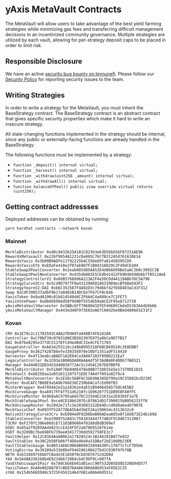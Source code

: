 # yAxis MetaVault Contracts

The MetaVault will allow users to take advantage of the best yield farming strategies while minimizing gas fees and transferring difficult management decisions to an incentivized community governance. Multiple strategies are utilized by each vault, allowing for per-strategy deposit caps to be placed in order to limit risk.

## Responsible Disclosure

We have an active [security bug bounty on Immunefi](https://immunefi.com/bounty/yaxis/). Please follow our [Security Policy](https://github.com/yaxis-project/metavault/security/policy) for reporting security issues to the team.

## Writing Strategies

In order to write a strategy for the MetaVault, you must inherit the BaseStrategy contract. The BaseStrategy contract is an abstract contract that gives specific security properties which make it hard to write an insecure strategy.

All state-changing functions implemented in the strategy should be internal, since any public or externally-facing functions are already handled in the BaseStrategy.

 The following functions must be implemented by a strategy:
 - `function _deposit() internal virtual;`
 - `function _harvest() internal virtual;`
 - `function _withdraw(uint256 _amount) internal virtual;`
 - `function _withdrawAll() internal virtual;`
 - `function balanceOfPool() public view override virtual returns (uint256);`

## Getting contract addressses

Deployed addresses can be obtained by running:

```
yarn hardhat contracts --network kovan
```

### Mainnet

```
MerkleDistributor 0xd0c9432625A181C823b3e63D5E6656F87231AE96
RewardsMetavault 0x226f9954A1221cDe805C76CfB312A5d761630E14
RewardsYaxis 0x3b09B9ADFe11f92225b4C55De89fa81456595CD9
RewardsYaxisEth 0xEDaFe410e2f07ab9D7F1B04316D29C2F49dCb104
StableSwap3PoolConverter 0x2eab685d85AA52E4d8b6699Ba5aAC3b0c3992C3B
StableSwap3PoolNonConverter 0x9354b082E5CEdb41422Fb9D4669Ab8b7f8511AeE
StrategyControllerV2 0x0d857688d6A223A2F4e58CDd44119ABb7DC5A790
StrategyCurve3Crv 0x5cd9D7977F9e431399E8186339D9ecBf88eD43F2
StrategyYearnV2-DAI 0xb6C352587F4A92D3c7946bf42fE6D4D3aCd1F312
Swap 0xCdF398537adbF8617a8401B14DCEe7F67CF8c64b
YaxisToken 0x0adA190c81b814548ddC2F6AdC4a689ce7C1FE73
YaxisVotePower 0xDb6E6904d50f9d9Df5554Eb9aACE2F95e6712739
yAxisMetaVaultHarvester 0x5BBc6Ff70680d1DfEFd4685CbdeD5363A4db9b66
yAxisMetaVaultManager 0x443ed48F975E02eA67CA0d2be0B4d4806d1E31F2
```

### Kovan

```
CRV 0x1E79c2c11783593C48A2fD9A9fa048B74F62410A
Controller 0xCf0bF39c0783180E3B502397E075a8bCe9D77B17
DAI 0x87be8295e377dC5137EFC49ed0dC15e4CFE71703
GaugeController 0xA634255116c248bB995318F6BCD69520c3E0EBB7
GaugeProxy 0x36274287D8efe33035E078e10Df1351adF514410
Harvester 0x4f13eabcaBAEF1A2E04Ca3A0A7283f890D221Ea7
LegacyController 0x1C03e1B00bDA08AAAAdf5F3AdB40F4DD677B8521
Manager 0x444031DD3453d40034772Ac5c245AC207D8fB0f0
MerkleDistributor 0x51A8F76b848E478e08B771DE55e5e17370DE1D25
MetaVault 0x68250aa1e0516112875f1E0C74A4ff091e8279c4
MetaVaultNonConverter 0x1E5Dc56BF6C3bE40A305D799a19C55D82bcD239C
Minter 0xdCAFC7B68E9a5A9b766E38C230b6ACafcEd98fB3
MinterWrapper 0x4795A42e31a18362e4aE51B94064565750C4E5B2
MockCurveGauge 0xaA917FF4ff51d6210fc169626f751D8958FA0fFC
MockCurveMinter 0x968aAC9795a6A57DC31594E21631e2E9305F1e7E
MockStableSwap3Pool 0xce8CD18b6207Ec8f861dD2f396015bB056215ff8
MockUniswapRouter 0x2042e71fc3e203603152D44Dccd0d8a6e407907E
MockYaxisChef 0xD93fF52A7786A5bAd3bE53Aa190654c4313632c0
NativeStrategyCurve3Crv 0xE004eDF02D0DeB80ADaaA85e0718d871E24Ec69d
StablesConverter 0xe2909752A83c7581834447f74B2F5C0d67313987
T3CRV 0xF270fC306e08dcE71103B96084f0188d8dB389e7
USDC 0x85a2f92D5AAd4823ccE424F5F2a878E8526f614e
USDT 0x3289Bc7be698Fb739aeA5817730dd592758FE3c7
VaultHelper 0x12C03b4Aa6B062a17828524c1B246281B877ed32
VaultStables 0x38C2b50Fb86ff4D8a46d4a31DBaf2bE10d0b23EB
VaultStablesGauge 0x8651468C0066B60915894630Fc1f6f7cfcF7D56b
VotingEscrow 0x36109a531b8DeF94d196106627bd1C03Bf0fb7AB
WETH 0xb31669756bD7CBade3E1850f0cb8307675242D0d
YAX 0x5A40A336268b4E9234b672084cbdC96F9Cc087fA
YaxEthUniswapV2Pair 0x7A9C6b6E041dB1ecC90f532D05E805320D94D57f
YaxisToken 0xA0e08288787cBE076A4A6380dA86953aF85E2C35
sYAX 0x154b56EED48c5f25F4563146476B1a08A40d551c
```

